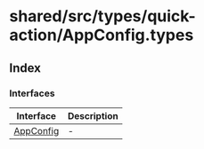 # shared/src/types/quick-action/AppConfig.types

## Index

### Interfaces

| Interface | Description |
| ------ | ------ |
| [AppConfig](interfaces/AppConfig.md) | - |
